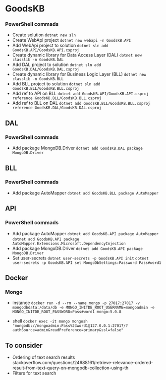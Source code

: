# GoodsKB

### PowerShell commads

- Create solution
`dotnet new sln`
- Create WebApi project
`dotnet new webapi -n GoodsKB.API`
- Add WebApi project to solution
`dotnet sln add GoodsKB.API/GoodsKB.API.csproj`
- Create dynamic library for Data Access Layer (DAL)
`dotnet new classlib -n GoodsKB.DAL`
- Add DAL project to solution
`dotnet sln add GoodsKB.DAL/GoodsKB.DAL.csproj`
- Create dynamic library for Business Logic Layer (BLL)
`dotnet new classlib -n GoodsKB.BLL`
- Add BLL project to solution
`dotnet sln add GoodsKB.BLL/GoodsKB.BLL.csproj`
- Add ref to API on BLL
`dotnet add GoodsKB.API/GoodsKB.API.csproj reference GoodsKB.BLL/GoodsKB.BLL.csproj`
- Add ref to BLL on DAL
`dotnet add GoodsKB.BLL/GoodsKB.BLL.csproj reference GoodsKB.DAL/GoodsKB.DAL.csproj`


## DAL

### PowerShell commads

- Add package MongoDB.Driver
`dotnet add GoodsKB.DAL package MongoDB.Driver`

## BLL

### PowerShell commads

- Add package AutoMapper
`dotnet add GoodsKB.BLL package AutoMapper `

## API

### PowerShell commads

- Add package AutoMapper
`dotnet add GoodsKB.API package AutoMapper `
`dotnet add GoodsKB.API package AutoMapper.Extensions.Microsoft.DependencyInjection`
- Add package MongoDB.Driver
`dotnet add GoodsKB.API package MongoDB.Driver`
- Set user-secrets
`dotnet user-secrets -p GoodsKB.API init`
`dotnet user-secrets -p GoodsKB.API set MongoDbSettings:Password Pass#word1`


## Docker

### Mongo

- instance
`docker run -d --rm --name mongo -p 27017:27017 -v mongodbdata:/data/db -e MONGO_INITDB_ROOT_USERNAME=mongoadmin -e MONGO_INITDB_ROOT_PASSWORD=Pass#word1 mongo:5.0.8`

- shell
`docker exec -it mongo mongosh "mongodb://mongoadmin:Pass%23word1@127.0.0.1:27017/?authSource=admin&readPreference=primary&ssl=false"`

## To consider

- Ordering of text search results stackoverflow.com/questions/24688161/retrieve-relevance-ordered-result-from-text-query-on-mongodb-collection-using-th
- Filters for text search